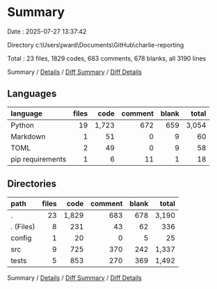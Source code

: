 # Summary

Date : 2025-07-27 13:37:42

Directory c:\\Users\\jward\\Documents\\GitHub\\charlie-reporting

Total : 23 files,  1829 codes, 683 comments, 678 blanks, all 3190 lines

Summary / [Details](details.md) / [Diff Summary](diff.md) / [Diff Details](diff-details.md)

## Languages
| language | files | code | comment | blank | total |
| :--- | ---: | ---: | ---: | ---: | ---: |
| Python | 19 | 1,723 | 672 | 659 | 3,054 |
| Markdown | 1 | 51 | 0 | 9 | 60 |
| TOML | 2 | 49 | 0 | 9 | 58 |
| pip requirements | 1 | 6 | 11 | 1 | 18 |

## Directories
| path | files | code | comment | blank | total |
| :--- | ---: | ---: | ---: | ---: | ---: |
| . | 23 | 1,829 | 683 | 678 | 3,190 |
| . (Files) | 8 | 231 | 43 | 62 | 336 |
| config | 1 | 20 | 0 | 5 | 25 |
| src | 9 | 725 | 370 | 242 | 1,337 |
| tests | 5 | 853 | 270 | 369 | 1,492 |

Summary / [Details](details.md) / [Diff Summary](diff.md) / [Diff Details](diff-details.md)